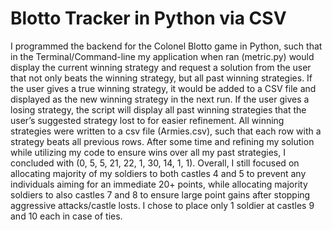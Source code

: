 # Blotto Tracker in Python via CSV

I programmed the backend for the Colonel Blotto game in Python, such that in the Terminal/Command-line my application when ran (metric.py) would display the current winning strategy and request a solution from the user that not only beats the winning strategy, but all past winning strategies. If the user gives a true winning strategy, it would be added to a CSV file and displayed as the new winning strategy in the next run. If the user gives a losing strategy, the script will display all past winning strategies that the user’s suggested strategy lost to for easier refinement. All winning strategies were written to a csv file (Armies.csv), such that each row with a strategy beats all previous rows. After some time and refining my solution while utilizing my code to ensure wins over all my past strategies, I concluded with (0, 5, 5, 21, 22, 1, 30, 14, 1, 1). Overall, I still focused on allocating majority of my soldiers to both castles 4 and 5 to prevent any individuals aiming for an immediate 20+ points, while allocating majority soldiers to also castles 7 and 8 to ensure large point gains after stopping aggressive attacks/castle losts. I chose to place only 1 soldier at castles 9 and 10 each in case of ties. 

